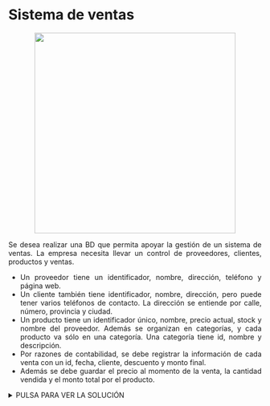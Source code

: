 <div align="justify">

# Sistema de ventas

<div align="center">
<img src="https://github.com/jpexposito/base-datos/raw/main/MR/tareas/tarea2/img/sistema-ventas.png" width="400px"/>
</div>


Se desea realizar una BD que permita apoyar la gestión de un sistema de ventas. La empresa necesita llevar un control de proveedores, clientes, productos y ventas.

- Un proveedor tiene un identificador, nombre, dirección, teléfono y página web.
- Un cliente también tiene identificador, nombre, dirección, pero puede tener varios teléfonos de contacto. La dirección se entiende por calle, número, provincia y ciudad.
- Un producto tiene un identificador único, nombre, precio actual, stock y nombre del proveedor. Además se organizan en categorías, y cada producto va sólo en una categoría. Una categoría tiene id, nombre y descripción.
- Por razones de contabilidad, se debe registrar la información de cada venta con un id, fecha, cliente, descuento y monto final.
- Además se debe guardar el precio al momento de la venta, la cantidad vendida y el monto total por el producto.

<details>
      <summary>PULSA PARA VER LA SOLUCIÓN</summary>

  __Paso 1__:    
  </br>
  <img src="https://github.com/samugd17/base-datos-bae-/blob/main/TAREAS/Tarea5/Ejercicio%202/IMG/ER.n%C2%BA2.PASO5.drawio.png">
  </br>

  __Paso 2__:
  </br>
  <img src="https://github.com/samugd17/base-datos-bae-/blob/main/TAREAS/Tarea8/IMG/EjercicioB%C3%A1sicoMR2.(Sistema_de_ventas).drawio.png">
  </br>
  
</details>


</div>
